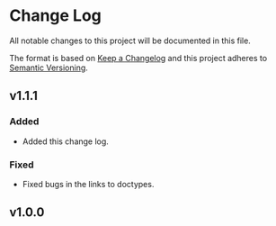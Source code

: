 # Change Log
All notable changes to this project will be documented in this file.

The format is based on [Keep a Changelog](http://keepachangelog.com/) and this project adheres to [Semantic Versioning](http://semver.org/).

## v1.1.1

### Added

* Added this change log.

### Fixed

* Fixed bugs in the links to doctypes.

## v1.0.0